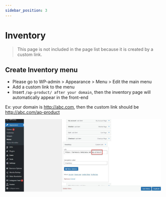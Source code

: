 ```yaml
---
sidebar_position: 3
---
```

# Inventory

> This page is not included in the page list because it is created by a custom link.


## Create Inventory menu

* Please go to WP-admin > Appearance > Menu > Edit the main menu
* Add a custom link to the menu
* Insert `/ap-product/ after your domain`, then the inventory page will automatically appear in the front-end

Ex: your domain is http://abc.com, then the custom link should be http://abc.com/ap-product

![Inventory](./img/inventory-slug.jpeg)

